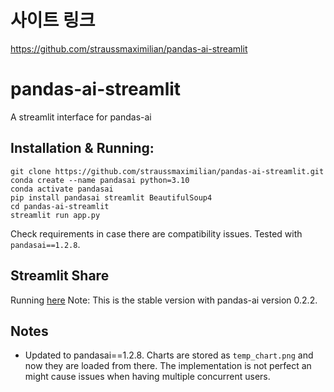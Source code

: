 # 사이트 링크
https://github.com/straussmaximilian/pandas-ai-streamlit

# pandas-ai-streamlit
A streamlit interface for pandas-ai

## Installation & Running:

```
git clone https://github.com/straussmaximilian/pandas-ai-streamlit.git
conda create --name pandasai python=3.10
conda activate pandasai
pip install pandasai streamlit BeautifulSoup4
cd pandas-ai-streamlit
streamlit run app.py
```

Check requirements in case there are compatibility issues. Tested with `pandasai==1.2.8`.

## Streamlit Share

Running [here](https://pandas-ai-gui.streamlit.app)
Note: This is the stable version with pandas-ai version 0.2.2. 

## Notes
- Updated to pandasai==1.2.8. Charts are stored as `temp_chart.png` and now they are loaded from there. The implementation is not perfect an might cause issues when having multiple concurrent users.
